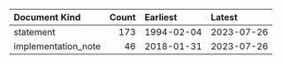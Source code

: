 | Document Kind       |   Count | Earliest   | Latest     |
|:--------------------|--------:|:-----------|:-----------|
| statement           |     173 | 1994-02-04 | 2023-07-26 |
| implementation_note |      46 | 2018-01-31 | 2023-07-26 |